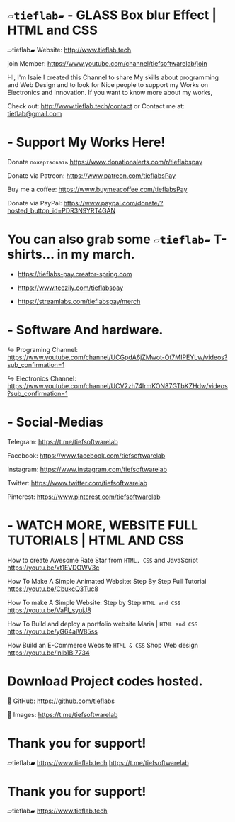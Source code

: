 # `▱tieflab▰` - GLASS Box blur Effect | HTML and CSS

▱tieflab▰ Website: http://www.tieflab.tech

join Member: https://www.youtube.com/channel/tiefsoftwarelab/join

HI, I'm Isaie I created this Channel to share My skills about 
programming and Web Design and to look for Nice people to support 
my Works on Electronics and Innovation.
If you want to know more about my works,

Check out: http://www.tieflab.tech/contact 
    or
Contact me at: tieflab@gmail.com

# - Support My Works Here!

Donate `пожертвовать` https://www.donationalerts.com/r/tieflabspay

Donate via Patreon: https://www.patreon.com/tieflabsPay

Buy me a coffee: https://www.buymeacoffee.com/tieflabsPay

Donate via PayPal: https://www.paypal.com/donate/?hosted_button_id=PDR3N9YRT4GAN

# You can also grab some `▱tieflab▰` T-shirts... in my march.

- https://tieflabs-pay.creator-spring.com

- https://www.teezily.com/tieflabspay

- https://streamlabs.com/tieflabspay/merch

# - Software And hardware.

↪️︎ Programing Channel: https://www.youtube.com/channel/UCGpdA6jZMwot-Ot7MIPEYLw/videos?sub_confirmation=1

↪️︎ Electronics Channel: https://www.youtube.com/channel/UCV2zh74lrmKON87GTbKZHdw/videos?sub_confirmation=1

# - Social-Medias

Telegram: https://t.me/tiefsoftwarelab

Facebook:  https://www.facebook.com/tiefsoftwarelab

Instagram: https://www.instagram.com/tiefsoftwarelab

Twitter:  https://www.twitter.com/tiefsoftwarelab

Pinterest: https://www.pinterest.com/tiefsoftwarelab


# - WATCH MORE, WEBSITE FULL TUTORIALS | HTML AND CSS

How to create Awesome Rate Star  from `HTML, CSS` and JavaScript
https://youtu.be/xt1EVDOWV3c

How To Make A Simple Animated Website: Step By Step Full Tutorial 
https://youtu.be/CbukcQ3Tuc8

How To make  A Simple Website:  Step by Step `HTML and CSS` 
https://youtu.be/VaFI_syujJ8

How To Build and deploy a portfolio website Maria | `HTML and CSS`
https://youtu.be/yG64aIW85ss

How  Build an E-Commerce Website  `HTML & CSS` Shop Web design 
https://youtu.be/lnlb1BI7734

# Download Project codes hosted.
🔽 GitHub: https://github.com/tieflabs

🔽 Images:  https://t.me/tiefsoftwarelab

# Thank you for support!
▱tieflab▰ https://www.tieflab.tech
https://t.me/tiefsoftwarelab  
# Thank you for support! 
▱tieflab▰ https://www.tieflab.tech
